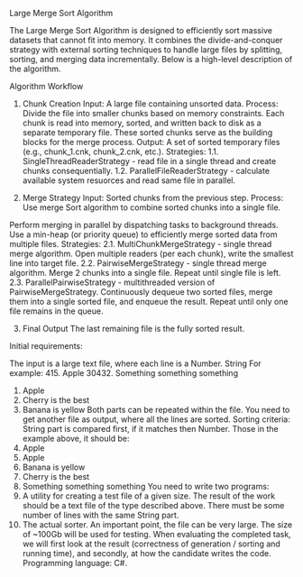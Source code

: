 Large Merge Sort Algorithm

The Large Merge Sort Algorithm is designed to efficiently sort massive datasets that cannot fit into memory. It combines the divide-and-conquer strategy with external sorting techniques to handle large files by splitting, 
sorting, and merging data incrementally. Below is a high-level description of the algorithm.

Algorithm Workflow

1. Chunk Creation
Input: A large file containing unsorted data.
Process:
Divide the file into smaller chunks based on memory constraints.
Each chunk is read into memory, sorted, and written back to disk as a separate temporary file.
These sorted chunks serve as the building blocks for the merge process.
Output: A set of sorted temporary files (e.g., chunk_1.cnk, chunk_2.cnk, etc.).
Strategies:
 1.1. SingleThreadReaderStrategy - read file in a single thread and create chunks consequentially.
 1.2. ParallelFileReaderStrategy - calculate available system resuorces and read same file in parallel.

2. Merge Strategy
Input: Sorted chunks from the previous step.
Process:
Use merge Sort algorithm to combine sorted chunks into a single file.

Perform merging in parallel by dispatching tasks to background threads.
Use a min-heap (or priority queue) to efficiently merge sorted data from multiple files.
Strategies:
 2.1. MultiChunkMergeStrategy - single thread merge algorithm. Open multiple readers (per each chunk), write the smallest line into target file.
 2.2. PairwiseMergeStrategy - single thread merge algorithm. Merge 2 chunks into a single file. Repeat until single file is left.
 2.3. ParallelPairwiseStrategy - multithreaded version of PairwiseMergeStrategy. Continuously dequeue two sorted files, merge them into a single sorted file, and enqueue the result. Repeat until only one file remains in the queue.


3. Final Output
The last remaining file is the fully sorted result.

Initial requirements:

The input is a large text file, where each line is a Number. String
For example:
415. Apple
30432. Something something something
1. Apple
32. Cherry is the best
2. Banana is yellow
Both parts can be repeated within the file. You need to get another file as output, where all
the lines are sorted. Sorting criteria: String part is compared first, if it matches then
Number.
Those in the example above, it should be:
1. Apple
415. Apple
2. Banana is yellow
32. Cherry is the best
30432. Something something something
You need to write two programs:
1. A utility for creating a test file of a given size. The result of the work should be a text file
of the type described above. There must be some number of lines with the same String
part.
2. The actual sorter. An important point, the file can be very large. The size of ~100Gb will
be used for testing.
When evaluating the completed task, we will first look at the result (correctness of
generation / sorting and running time), and secondly, at how the candidate writes the code.
Programming language: C#.
